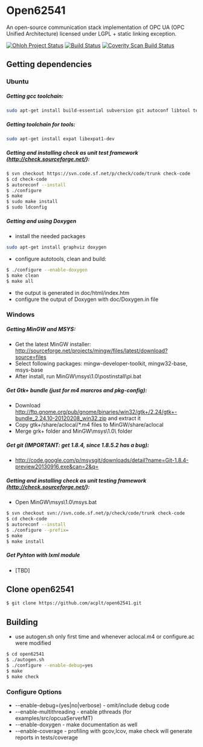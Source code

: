 Open62541
=========

An open-source communication stack implementation of OPC UA (OPC Unified Architecture) licensed under LGPL + static linking exception.

[![Ohloh Project Status](https://www.ohloh.net/p/open62541/widgets/project_thin_badge.gif)](https://www.ohloh.net/p/open62541)
[![Build Status](https://travis-ci.org/acplt/open62541.png?branch=master)](https://travis-ci.org/acplt/open62541)
[![Coverity Scan Build Status](https://scan.coverity.com/projects/1864/badge.svg)](https://scan.coverity.com/projects/1864)


## Getting dependencies
### Ubuntu
##### Getting gcc toolchain:
```bash
sudo apt-get install build-essential subversion git autoconf libtool texinfo python-lxml 
```
##### Getting toolchain for tools:
```bash
sudo apt-get install expat libexpat1-dev
```
##### Getting and installing *check* as unit test framework (http://check.sourceforge.net/):
```bash
$ svn checkout https://svn.code.sf.net/p/check/code/trunk check-code
$ cd check-code
$ autoreconf --install
$ ./configure
$ make
$ sudo make install
$ sudo ldconfig
```
##### Getting and using Doxygen
* install the needed packages
```bash
sudo apt-get install graphviz doxygen
```
* configure autotools, clean and build:
```bash
$ ./configure --enable-doxygen
$ make clean
$ make all
```
* the output is generated in doc/html/index.htm
* configure the output of Doxygen with doc/Doxygen.in file

### Windows
##### Getting MinGW and MSYS:
* Get the latest MinGW installer: http://sourceforge.net/projects/mingw/files/latest/download?source=files
* Select following packages: mingw-developer-toolkit, mingw32-base, msys-base
* After install, run MinGW\msys\1.0\postinstall\pi.bat

##### Get Gtk+ bundle (just for m4 marcros and pkg-config):
* Download http://ftp.gnome.org/pub/gnome/binaries/win32/gtk+/2.24/gtk+-bundle_2.24.10-20120208_win32.zip and extract it
* Copy gtk+/share/aclocal/*.m4 files to MinGW/share/aclocal
* Merge grk+ folder and MinGW\msys\1.0\ folder

##### Get git (IMPORTANT: get 1.8.4, since 1.8.5.2 has a bug):
* http://code.google.com/p/msysgit/downloads/detail?name=Git-1.8.4-preview20130916.exe&can=2&q=

##### Getting and installing *check* as unit testing framework (http://check.sourceforge.net/):
* Open MinGW\msys\1.0\msys.bat

```bash
$ svn checkout svn://svn.code.sf.net/p/check/code/trunk check-code
$ cd check-code
$ autoreconf --install
$ ./configure --prefix=
$ make
$ make install
```

##### Get Pyhton with lxml module
* [TBD]

## Clone open62541
```bash
$ git clone https://github.com/acplt/open62541.git
```

## Building 
* use autogen.sh only first time and whenever aclocal.m4 or configure.ac were modified
```bash
$ cd open62541
$ ./autogen.sh
$ ./configure --enable-debug=yes
$ make
$ make check
```
### Configure Options 
* --enable-debug=(yes|no|verbose) - omit/include debug code
* --enable-multithreading - enable pthreads (for examples/src/opcuaServerMT)
* --enable-doxygen - make documentation as well
* --enable-coverage - profiling with gcov,lcov, make check will generate reports in tests/coverage 
